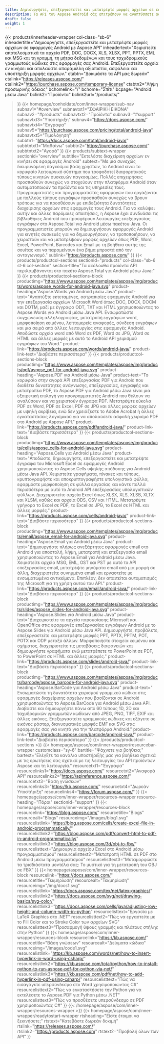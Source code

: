 ```yaml
---
title: Δημιουργήστε, επεξεργαστείτε και μετατρέψτε μορφές αρχείων σε εφαρμογές Android
description: Τα API του Aspose Android σάς επιτρέπουν να αναπτύσσετε ασφαλείς και αξιόπιστες εφαρμογές Android για την επεξεργασία αρχείων PDF, εγγράφων word, υπολογιστικών φύλλων, παρουσιάσεων, γραμμωτών κωδίκων και μηνυμάτων ηλεκτρονικού ταχυδρομείου.
draft: false
weight: 1
---
```

{{< products/innerheader-wrapper col-class="sb-6"
  inheadertitle="Δημιουργήστε, επεξεργαστείτε και μετατρέψτε μορφές αρχείων σε εφαρμογές Android με Aspose API"
  inheadertext="Χειριστείτε αποτελεσματικά τα αρχεία PDF, DOC, DOCX, XLS, XLSX, PPT, PPTX, EML και MSG και τη γραμμή, τη μήτρα δεδομένων και τους ταχυδρομικούς γραμμωτούς κώδικες στις εφαρμογές σας Android. Επεξεργαστείτε αρχεία εν κινήσει και απολαύστε απαράμιλλη αξιοπιστία, ασφάλεια και υποστήριξη μορφής αρχείων."
  ctabtn="Δοκιμάστε τα API μας δωρεάν"
  ctalink="https://releases.aspose.com/"
  ctalink2="https://purchase.aspose.com/temporary-license"
  ctabtn2="Λήψη προσωρινής άδειας"
  bchomelink="/"
  bchome="Σπίτι"
  bcpage="Android μέσω Java"
  bclink2="Προϊόντα"
  bclink2url="/products/"
>}}
  {{< homepage/conholdate/com/inner-wrapper/sub-nav 
subnav1="#overview"
subnavtxt1="ΣΦΑΙΡΙΚΗ ΕΙΚΟΝΑ" 
subnav2="#products"
subnavtxt2="Προϊόντα" 
subnav3="#support"
subnavtxt3="Υποστήριξη" 
subnav4="https://docs.aspose.com/"
subnavtxt4="Έγγραφα" 
subnav5="https://purchase.aspose.com/pricing/total/android-java"
subnavtxt5="Τιμολόγηση" 
subbtn1="https://docs.aspose.com/total/android-java/"
subbtntxt1="Μαθαίνω"
subbtn2="https://purchase.aspose.com/"
subbtntxt2="Αγορά"
>}}
   {{< products/subtext-wrapper
   sectionid="overview" 
   subtitle="Εκτελέστε διαχείριση αρχείων εν κινήσει σε εφαρμογές Android"
   subtext="Με μια συνεχώς διευρυνόμενη παγκόσμια βάση χρηστών, το Android είναι το κορυφαίο λειτουργικό σύστημα που τροφοδοτεί διαφορετικούς τύπους κινητών συσκευών παγκοσμίως. Πολλές επιχειρήσεις προσπαθούν συνεχώς να στοχεύουν στην πλατφόρμα Android όταν αυτοματοποιούν τα προϊόντα και τις υπηρεσίες τους. Προγραμματιστές και προγραμματιστές εφαρμογών που εργάζονται με πολλούς τύπους εγγράφων προσπαθούν συνεχώς να βρουν τρόπους για να προσθέσουν με επιδεξιότητα δυνατότητες διαχείρισης αρχείων στις εφαρμογές τους Android. Για να καλύψει αυτήν και άλλες παρόμοιες απαιτήσεις, η Aspose έχει συνδυάσει τις βιβλιοθήκες Android που προσφέρουν λειτουργίες επεξεργασίας εγγράφων στο Aspose.Total για Android μέσω πακέτου Java. Οι προγραμματιστές μπορούν να δημιουργήσουν εφαρμογές Android για κινητές συσκευές για να δημιουργήσουν, να τροποποιήσουν, να χειριστούν και να μετατρέψουν μορφές αρχείων όπως PDF, Word, Excel, PowerPoint, Barcodes και Email με τη βοήθεια αυτής της σουίτας και να παραμείνουν ένα βήμα μπροστά από τον ανταγωνισμό."
   sublink="https://products.aspose.com/"
>}} 
{{< products/productcol-sections
sectionid="products" 
col-class="sb-6 st-6 col-section"
section-title="Τα ακόλουθα προϊόντα API περιλαμβάνονται στο πακέτο Aspose.Total για Android μέσω Java:"
>}}
{{< products/productcol-sections-block
productimg="https://www.aspose.com/templates/aspose/img/products/words/aspose_words-for-android-java.svg"
product-heading="Aspose.Words για Android μέσω Java"
product-text="Αναπτύξτε εκτεταμένες, αστραπιαίες εφαρμογές Android για την επεξεργασία αρχείων Microsoft Word όπως DOC, DOCX, DOCM και DOTM, μαζί με έγγραφα ODT, TXT και HTML χρησιμοποιώντας το Aspose.Words για Android μέσω Java API. Ενσωματώστε συγχώνευση αλληλογραφίας, μετατροπή εγγράφων word, μορφοποίηση κειμένου, λεπτομερείς αναφορές, σύνδεση εγγράφων και μια σειρά από άλλες λειτουργίες στις εφαρμογές Android. Αποδώστε αρχεία word από Word σε PDF, Word σε JPG, Word σε HTML και άλλες μορφές με αυτό το Android API χειρισμού εγγράφων του Word."
product-link="https://products.aspose.com/words/android-java/" 
product-link-text="Διαβάστε περισσότερα"
>}}
{{< products/productcol-sections-block
productimg="https://www.aspose.com/templates/aspose/img/products/pdf/aspose_pdf-for-android-java.svg"
product-heading="Aspose.PDF για Android μέσω Java"
product-text="Το κορυφαίο στην αγορά API επεξεργασίας PDF για Android που διαθέτει δυνατότητες ανάγνωσης, επεξεργασίας, εγγραφής και μετατροπέα PDF, το Aspose.PDF για Android μέσω Java είναι μια εξαιρετική επιλογή για προγραμματιστές Android που θέλουν να αναλύσουν και να χειριστούν έγγραφα PDF. Μετατρέψτε εύκολα PDF σε Word, PDF σε Excel, PDF σε JPG και άλλες μορφές αρχείων με υψηλή ακρίβεια, ενώ δεν χρειάζεστε το Adobe Acrobat ή άλλες εγκαταστάσεις λογισμικού για να απολαύσετε ασφαλή χειρισμό PDF στο Android με Aspose API."
product-link="https://products.aspose.com/pdf/android-java/" 
product-link-text="Διαβάστε περισσότερα"
>}}
{{< products/productcol-sections-block
productimg="https://www.aspose.com/templates/aspose/img/products/cells/aspose_cells-for-android-java.svg"
product-heading="Aspose.Cells για Android μέσω Java"
product-text="Αποδώστε, δημιουργήστε, επεξεργαστείτε και μετατρέψτε έγγραφα του Microsoft Excel σε εφαρμογές Android χρησιμοποιώντας το Aspose.Cells υψηλής απόδοσης για Android μέσω Java API. Χειριστείτε γραφήματα, πίνακες και τύπους, κρυπτογραφήστε και αποκρυπτογραφήστε υπολογιστικά φύλλα, εφαρμόστε μορφοποίηση σε φύλλα εργασίας και κάντε πολλά περισσότερα με αυτό το Android API επεξεργασίας υπολογιστικών φύλλων. Διαχειριστείτε αρχεία Excel όπως XLSX, XLS, XLSB, XLTX και XLSM, καθώς και αρχεία ODS, CSV και HTML. Μετατρέψτε γρήγορα το Excel σε PDF, το Excel σε JPG, το Excel σε HTML και άλλες μορφές."
product-link="https://products.aspose.com/cells/android-java/" 
product-link-text="Διαβάστε περισσότερα"
>}}
{{< products/productcol-sections-block
productimg="https://www.aspose.com/templates/aspose/img/products/email/aspose_email-for-android-java.svg"
product-heading="Aspose.Email για Android μέσω Java"
product-text="Δημιουργήστε πλήρως ανεξάρτητες εφαρμογές email στο Android για αποστολή, λήψη, μετατροπή και επεξεργασία email χρησιμοποιώντας το Aspose.Email για Android μέσω Java. Χειριστείτε αρχεία MSG, EML, OST και PST με αυτό το API επεξεργασίας email, μετατρέψτε μηνύματα email από μια μορφή σε άλλη, διαχειριστείτε συνημμένα email και εργαστείτε με ενσωματωμένα αντικείμενα. Επιπλέον, δεν απαιτείται αυτοματισμός της Microsoft για τη χρήση αυτού του API."
product-link="https://products.aspose.com/email/android-java/" 
product-link-text="Διαβάστε περισσότερα"
>}}
{{< products/productcol-sections-block
productimg="https://www.aspose.com/templates/aspose/img/products/slides/aspose_slides-for-android-java.svg"
product-heading="Aspose.Slides για Android μέσω Java"
product-text="Διαχειριστείτε τα αρχεία παρουσίασης Microsoft και OpenOffice στις εφαρμογές επεξεργασίας εγγράφων Android με το Aspose.Slides για Android μέσω Java API. Δημιουργήστε, προβάλετε, επεξεργαστείτε και μετατρέψτε μορφές PPT, PPTX, PPTM, POT, POTX και ODP μεταξύ άλλων. Μορφοποιήστε στοιχεία κειμένου και σχήματος, διαχειριστείτε τις μεταβάσεις διαφανειών και δημιουργήστε γραφήματα ενώ μετατρέπετε το PowerPoint σε PDF, το PowerPoint σε HTML και άλλες μορφές."
product-link="https://products.aspose.com/slides/android-java/" 
product-link-text="Διαβάστε περισσότερα"
>}}
{{< products/productcol-sections-block
productimg="https://www.aspose.com/templates/aspose/img/products/barcode/aspose_barcode-for-android-java.svg"
product-heading="Aspose.BarCode για Android μέσω Java"
product-text=" Ενσωματώστε τη δυνατότητα χειρισμού γραμμικού κώδικα στις εφαρμογές διαχείρισης αρχείων που βασίζονται σε Android χρησιμοποιώντας το Aspose.BarCode για Android μέσω Java API. Διαβάστε και δημιουργήστε πάνω από 60 τύπους 1D, 2D και ταχυδρομικών γραμμωτών κωδίκων από JPEG, PNG, TIFF, EXIF και άλλες εικόνες. Επεξεργαστείτε γραμμικούς κώδικες και εξάγετε σε εικόνες ράστερ, διανυσματικές μορφές EMF και SVG στις εφαρμογές σας για κινητά για την πλατφόρμα Android."
product-link="https://products.aspose.com/barcode/android-java/" 
product-link-text="Διαβάστε περισσότερα"
>}} 
{{< /products/productcol-sections >}}
{{< homepage/aspose/com/inner-wrapper/resourcebar-wrapper
customclass="sy-6"
bartitle="Ψάχνετε για βοήθεια;"
bartext="Ελέγξτε τα κανάλια υποστήριξής μας για βοήθεια σχετικά με τις ερωτήσεις σας σχετικά με τις λειτουργίες του API προϊόντων Aspose και τη λειτουργία."
resourcetxt1="Έγγραφα"
resourcelinks1="https://docs.aspose.com/"
resourcetxt2="Αναφορά API"
resourcelinks2="https://apireference.aspose.com/"
resourcetxt3="Βάση γνώσεων"
resourcelinks3="https://kb.aspose.com/"
resourcetxt4="Δωρεάν Υποστήριξη"
resourcelinks4="https://forum.aspose.com/"
>}}
{{< homepage/aspose/com/inner-wrapper/resources-wrapper
resource-heading="Πόροι"
sectionid="support"
>}}
{{< homepage/aspose/com/inner-wrapper/resources-block
resourcelink="https://blog.aspose.com/"
resourcetitle="Blogs"
resourcealt="Blogs"
resourceimg="/images/blog1.svg"
resourcelistlink="https://blog.aspose.com/cells/create-excel-file-in-android-programmatically/"
resourcelistlink2="https://blog.aspose.com/pdf/convert-html-to-pdf-in-android-programmatically/"
resourcelistlink3="https://blog.aspose.com/3d/obj-to-fbx/"
resourcelisttext="Δημιουργία αρχείου Excel στο Android μέσω προγραμματισμού"
resourcelisttext2="Μετατροπή HTML σε PDF στο Android μέσω προγραμματισμού"
resourcelisttext3="Μεταμορφώστε τα τρισδιάστατα μοντέλα σας: Το μυστικό για τη μετατροπή του OBJ σε FBX"
>}}
{{< homepage/aspose/com/inner-wrapper/resources-block
resourcelink="https://docs.aspose.com/"
resourcetitle="Τεκμηρίωση"
resourcealt="Τεκμηρίωση"
resourceimg="/img/docs1.svg"
resourcelistlink="https://docs.aspose.com/tex/net/latex-graphics/"
resourcelistlink2="https://docs.aspose.com/svg/net/drawing-basics/svg-color/"
resourcelistlink3="https://docs.aspose.com/cells/java/adjusting-row-height-and-column-width-in-python"
resourcelisttext="Εργασία με LaTeX Graphics στο .NET"
resourcelisttext2="Πώς να εργαστείτε με το Fill Color και το Stroke Color των αρχείων SVG"
resourcelisttext3="Προσαρμογή ύψους γραμμής και πλάτους στήλης στην Python"
>}}
{{< homepage/aspose/com/inner-wrapper/resources-block
resourcelink="https://kb.aspose.com/"
resourcetitle="Βάση γνώσεων"
resourcealt="Δείγματα κώδικα"
resourceimg="/images/code1.svg"
resourcelistlink="https://kb.aspose.com/words/net/how-to-insert-hyperlink-in-word-using-csharp/"
resourcelistlink2="https://kb.aspose.com/total/python/how-to-install-python-to-run-aspose-pdf-for-python-via-net/"
resourcelistlink3="https://kb.aspose.com/pdf/net/how-to-add-hyperlink-in-pdf-using-csharp/"
resourcelisttext="Πώς να εισαγάγετε υπερσύνδεσμο στο Word χρησιμοποιώντας C#"
resourcelisttext2="Πώς να εγκαταστήσετε την Python για να εκτελέσετε το Aspose.PDF για Python μέσω .NET"
resourcelisttext3="Πώς να προσθέσετε υπερσύνδεσμο σε PDF χρησιμοποιώντας C#"
>}}
{{< /homepage/aspose/com/inner-wrapper/resources-wrapper >}}
{{< homepage/aspose/com/inner-wrapper/readytostart-wrapper
rtsheading="Είστε έτοιμοι να ξεκινήσετε;"
rtstext="Κατεβάστε δωρεάν δοκιμή"
rtslink="https://releases.aspose.com/"
rtslink2="https://products.aspose.com"
rtstext2="Προβολή όλων των API"
>}}
